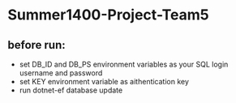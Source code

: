 # Summer1400-Project-Team5

## before run:
- set DB_ID and DB_PS environment variables as your SQL login username and password
- set KEY environment variable as aithentication key
- run dotnet-ef database update

